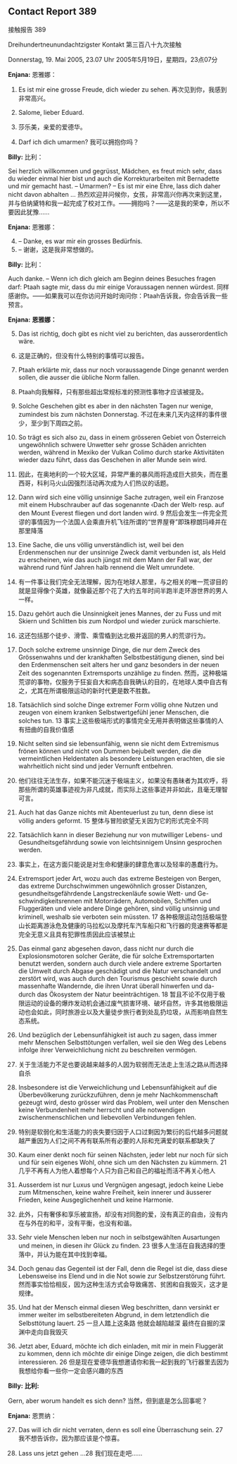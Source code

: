 ## Contact Report 389
接触报告 389

Dreihundertneunundachtzigster Kontakt
第三百八十九次接触

Donnerstag, 19. Mai 2005, 23.07 Uhr
2005年5月19日，星期四，23点07分

**Enjana:**
恩雅娜：

1. Es ist mir eine grosse Freude, dich wieder zu sehen.
再次见到你，我感到非常高兴。

2. Salome, lieber Eduard.
2. 莎乐美，亲爱的爱德华。

3. Darf ich dich umarmen?
我可以拥抱你吗？

**Billy:**
比利：

Sei herzlich willkommen und gegrüsst, Mädchen, es freut mich sehr, dass du wieder einmal hier bist und auch die Korrekturarbeiten mit Bernadette und mir gemacht hast. – Umarmen? – Es ist mir eine Ehre, lass dich daher nicht davon abhalten …
热烈欢迎并问候你，女孩，非常高兴你再次来到这里，并与伯纳黛特和我一起完成了校对工作。——拥抱吗？——这是我的荣幸，所以不要因此犹豫……

**Enjana:**
恩雅娜：

4. – Danke, es war mir ein grosses Bedürfnis.
4. – 谢谢，这是我非常想做的。

**Billy:**
比利：

Auch danke. – Wenn ich dich gleich am Beginn deines Besuches fragen darf: Ptaah sagte mir, dass du mir einige Voraussagen nennen würdest.
同样感谢你。——如果我可以在你访问开始时询问你：Ptaah告诉我，你会告诉我一些预言。

**Enjana:**
**恩雅娜：**

5. Das ist richtig, doch gibt es nicht viel zu berichten, das ausserordentlich wäre.
5. 这是正确的，但没有什么特别的事情可以报告。

6. Ptaah erklärte mir, dass nur noch voraussagende Dinge genannt werden sollen, die ausser die übliche Norm fallen.
6. Ptaah向我解释，只有那些超出常规标准的预测性事物才应该被提及。

7. Solche Geschehen gibt es aber in den nächsten Tagen nur wenige, zumindest bis zum nächsten Donnerstag.
不过在未来几天内这样的事件很少，至少到下周四之前。

8. So trägt es sich also zu, dass in einem grösseren Gebiet von Österreich ungewöhnlich schwere Unwetter sehr grosse Schäden anrichten werden, während in Mexiko der Vulkan Colimo durch starke Aktivitäten wieder dazu führt, dass das Geschehen in aller Munde sein wird.
8. 因此，在奥地利的一个较大区域，异常严重的暴风雨将造成巨大损失，而在墨西哥，科利马火山因强烈活动再次成为人们热议的话题。

9. Dann wird sich eine völlig unsinnige Sache zutragen, weil ein Franzose mit einem Hubschrauber auf das sogenannte ‹Dach der Welt› resp. auf den Mount Everest fliegen und dort landen wird.
9 然后会发生一件完全荒谬的事情因为一个法国人会乘直升机飞往所谓的“世界屋脊”即珠穆朗玛峰并在那里降落

10. Eine Sache, die uns völlig unverständlich ist, weil bei den Erdenmenschen nur der unsinnige Zweck damit verbunden ist, als Held zu erscheinen, wie das auch jüngst mit dem Mann der Fall war, der während rund fünf Jahren halb rennend die Welt umrundete.
10. 有一件事让我们完全无法理解，因为在地球人那里，与之相关的唯一荒谬目的就是显得像个英雄，就像最近那个花了大约五年时间半跑半走环游世界的男人一样。

11. Dazu gehört auch die Unsinnigkeit jenes Mannes, der zu Fuss und mit Skiern und Schlitten bis zum Nordpol und wieder zurück marschierte.
11. 这还包括那个徒步、滑雪、乘雪橇到达北极并返回的男人的荒谬行为。

12. Doch solche extreme unsinnige Dinge, die nur dem Zweck des Grössenwahns und der krankhaften Selbstbestätigung dienen, sind bei den Erdenmenschen seit alters her und ganz besonders in der neuen Zeit des sogenannten Extremsports unzählige zu finden.
然而，这种极端荒谬的事物，仅服务于狂妄自大和病态自我确认的目的，在地球人类中自古有之，尤其在所谓极限运动的新时代更是数不胜数。

13. Tatsächlich sind solche Dinge extremer Form völlig ohne Nutzen und zeugen von einem kranken Selbstwertgefühl jener Menschen, die solches tun.
13 事实上这些极端形式的事情完全无用并表明做这些事情的人有扭曲的自我价值感

14. Nicht selten sind sie lebensunfähig, wenn sie nicht dem Extremismus frönen können und nicht von Dummen bejubelt werden, die die vermeintlichen Heldentaten als besondere Leistungen erachten, die sie wahrheitlich nicht sind und jeder Vernunft entbehren.
14. 他们往往无法生存，如果不能沉迷于极端主义，如果没有愚昧者为其欢呼，将那些所谓的英雄事迹视为非凡成就，而实际上这些事迹并非如此，且毫无理智可言。

15. Auch hat das Ganze nichts mit Abenteuerlust zu tun, denn diese ist völlig anders geformt.
15 整体与冒险欲望无关因为它的形式完全不同

16. Tatsächlich kann in dieser Beziehung nur von mutwilliger Lebens- und Gesundheitsgefährdung sowie von leichtsinnigem Unsinn gesprochen werden.
16. 事实上，在这方面只能说是对生命和健康的肆意危害以及轻率的愚蠢行为。

17. Extremsport jeder Art, wozu auch das extreme Besteigen von Bergen, das extreme Durchschwimmen ungewöhnlich grosser Distanzen, gesundheitsgefährdende Langstreckenläufe sowie Wett- und Ge-schwindigkeitsrennen mit Motorrädern, Automobilen, Schiffen und Fluggeräten und viele andere Dinge gehören, sind völlig unsinnig und kriminell, weshalb sie verboten sein müssten.
17 各种极限运动包括极端登山长距离游泳危及健康的马拉松以及摩托车汽车船只和飞行器的竞速赛等都是完全无意义且具有犯罪性质因此应该被禁止

18. Das einmal ganz abgesehen davon, dass nicht nur durch die Explosionsmotoren solcher Geräte, die für solche Extremsportarten benutzt werden, sondern auch durch viele andere extreme Sportarten die Umwelt durch Abgase geschädigt und die Natur verschandelt und zerstört wird, was auch durch den Tourismus geschieht sowie durch massenhafte Wandernde, die ihren Unrat überall hinwerfen und da-durch das Ökosystem der Natur beeinträchtigen.
18 暂且不论不仅用于极限运动的设备的爆炸发动机会通过废气损害环境、破坏自然，许多其他极限运动也会如此，同时旅游业以及大量徒步旅行者到处乱扔垃圾，从而影响自然生态系统。

19. Und bezüglich der Lebensunfähigkeit ist auch zu sagen, dass immer mehr Menschen Selbsttötungen verfallen, weil sie den Weg des Lebens infolge ihrer Verweichlichung nicht zu beschreiten vermögen.
19. 关于生活能力不足也要说越来越多的人因为软弱而无法走上生活之路从而选择自杀

20. Insbesondere ist die Verweichlichung und Lebensunfähigkeit auf die Überbevölkerung zurückzuführen, denn je mehr Nachkommenschaft gezeugt wird, desto grösser wird das Problem, weil unter den Menschen keine Verbundenheit mehr herrscht und alle notwendigen zwischenmenschlichen und liebevollen Verbindungen fehlen.
20. 特别是软弱化和生活能力的丧失要归因于人口过剩因为繁衍的后代越多问题就越严重因为人们之间不再有联系所有必要的人际和充满爱的联系都缺失了

21. Kaum einer denkt noch für seinen Nächsten, jeder lebt nur noch für sich und für sein eigenes Wohl, ohne sich um den Nächsten zu kümmern.
21 几乎不再有人为他人着想每个人只为自己和自己的福祉而活不再关心他人

22. Ausserdem ist nur Luxus und Vergnügen angesagt, jedoch keine Liebe zum Mitmenschen, keine wahre Freiheit, kein innerer und äusserer Frieden, keine Ausgeglichenheit und keine Harmonie.
22. 此外，只有奢侈和享乐被宣扬，却没有对同胞的爱，没有真正的自由，没有内在与外在的和平，没有平衡，也没有和谐。

23. Sehr viele Menschen leben nur noch in selbstgewählten Ausartungen und meinen, in diesen ihr Glück zu finden.
23 很多人生活在自我选择的堕落中，并认为能在其中找到幸福。

24. Doch genau das Gegenteil ist der Fall, denn die Regel ist die, dass diese Lebensweise ins Elend und in die Not sowie zur Selbstzerstörung führt.
然而事实恰恰相反，因为这种生活方式会导致痛苦、贫困和自我毁灭，这才是规律。

25. Und hat der Mensch einmal diesen Weg beschritten, dann versinkt er immer weiter im selbstbereiteten Abgrund, in dem letztendlich die Selbsttötung lauert.
25 一旦人踏上这条路 他就会越陷越深 最终在自掘的深渊中走向自我毁灭

26. Jetzt aber, Eduard, möchte ich dich einladen, mit mir in mein Fluggerät zu kommen, denn ich möchte dir einige Dinge zeigen, die dich bestimmt interessieren.
26 但是现在爱德华我想邀请你和我一起到我的飞行器里去因为我想给你看一些你一定会感兴趣的东西

**Billy:**
**比利:**

Gern, aber worum handelt es sich denn?
当然，但到底是怎么回事呢？

**Enjana:**
恩贾纳：

27. Das will ich dir nicht verraten, denn es soll eine Überraschung sein.
27 我不想告诉你，因为那应该是个惊喜。

28. Lass uns jetzt gehen …28 我们现在走吧……

